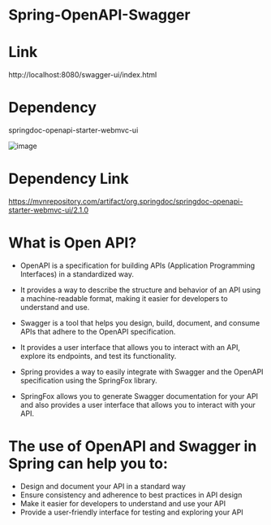 # Spring-OpenAPI-Swagger

# Link
http://localhost:8080/swagger-ui/index.html

# Dependency

springdoc-openapi-starter-webmvc-ui

![image](https://user-images.githubusercontent.com/84695818/233820731-2542b818-9196-48fa-aef6-a23e8ab060cd.png)

# Dependency Link

https://mvnrepository.com/artifact/org.springdoc/springdoc-openapi-starter-webmvc-ui/2.1.0

# What is Open API?

- OpenAPI is a specification for building APIs (Application Programming Interfaces) in a standardized way. 
- It provides a way to describe the structure and behavior of an API using a machine-readable format, making it easier for developers to understand and use.

- Swagger is a tool that helps you design, build, document, and consume APIs that adhere to the OpenAPI specification. 
- It provides a user interface that allows you to interact with an API, explore its endpoints, and test its functionality.

- Spring provides a way to easily integrate with Swagger and the OpenAPI specification using the SpringFox library. 
- SpringFox allows you to generate Swagger documentation for your API and also provides a user interface that allows you to interact with your API.

# The use of OpenAPI and Swagger in Spring can help you to:

- Design and document your API in a standard way
- Ensure consistency and adherence to best practices in API design
- Make it easier for developers to understand and use your API
- Provide a user-friendly interface for testing and exploring your API
